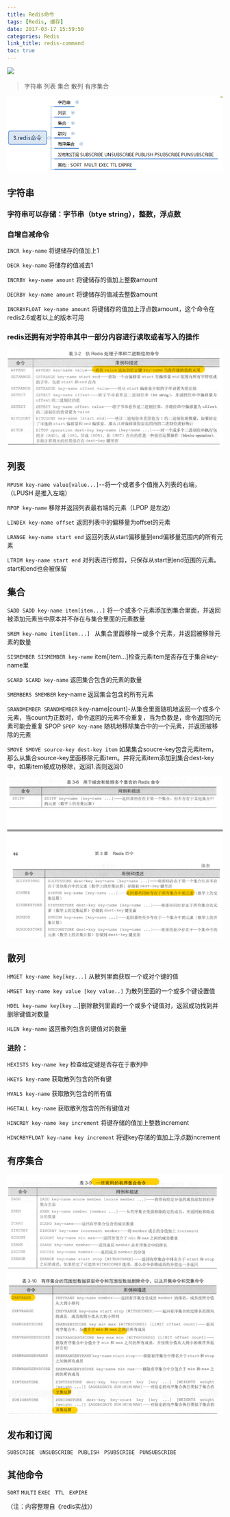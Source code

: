 ```yaml
---
title: Redis命令
tags: [Redis, 缓存]
date: 2017-03-17 15:59:50
categories: Redis
link_title: redis-command
toc: true
---
```

![](http://onxkn9cbz.bkt.clouddn.com/redis.png)


>字符串 列表 集合 散列 有序集合


<!-- more -->

![01](redis-command/00.png)

## 字符串
### 字符串可以存储：字节串（btye string），整数，浮点数

### 自增自减命令
`INCR key-name` 将键储存的值加上1 

`DECR key-name` 将储存的值减去1 

`INCRBY key-name amount`          将键储存的值加上整数amount 

`DECRBY key-name amount`               将键储存的值减去整数amount         

`INCRBYFLOAT key-name amount` 将键储存的值加上浮点数amount，这个命令在redis2.6或者以上的版本可用

### redis还拥有对字符串其中一部分内容进行读取或者写入的操作
![01](redis-command/01.png)
 
## 列表
`RPUSH key-name value[value...]`--将一个或者多个值推入列表的右端，（LPUSH 是推入左端） 

`RPOP key-name` 移除并返回列表最右端的元素（LPOP 是左边） 

`LINDEX key-name offset` 返回列表中的偏移量为offset的元素

`LRANGE key-name start end` 返回列表从start偏移量到end偏移量范围内的所有元素

`LTRIM key-name start end` 对列表进行修剪，只保存从start到end范围的元素。start和end也会被保留

## 集合
`SADD SADD key-name item[item...]` 将一个或多个元素添加到集合里面，并返回被添加元素当中原本并不存在与集合里面的元素数量  

`SREM key-name item[item...] ` 从集合里面移除一或多个元素，并返回被移除元素的数量 

`SISMEMBER SISMEMBER key-name` item[item...]检查元素item是否存在于集合key-name里  

`SCARD SCARD key-name` 返回集合包含的元素的数量 

`SMEMBERS SMEMBER` 
key-name 返回集合包含的所有元素 

`SRANDMEMBER SRANDMEMBER` key-name[count]-从集合里面随机地返回一个或多个元素，当count为正数时，命令返回的元素不会重复，当为负数是，命令返回的元素可能会重复 SPOP 
`SPOP key-name` 随机地移除集合中的一个元素，并返回被移除的元素 

`SMOVE SMOVE source-key dest-key item` 如果集合soucre-key包含元素item，那么从集合source-key里面移除元素item。并将元素item添加到集合dest-key中，如果item被成功移除，返回1.否则返回0

![02](redis-command/02.png)

## 散列
`HMGET key-name key[key...]` 从散列里面获取一个或对个键的值 

`HMSET key-name key value [key value..]` 为散列里面的一个或多个键设置值 

`HDEL key-name key[key` ...]删除散列里面的一个或多个键值对，返回成功找到并删除键值对数量 

`HLEN key-name` 
返回散列包含的键值对的数量  

### 进阶：
`HEXISTS key-name key` 检查给定键是否存在于散列中 

`HKEYS key-name` 
获取散列包含的所有键 

`HVALS key-name`
获取散列包含的所有值 

`HGETALL key-name` 
获取散列包含的所有键值对 

`HINCRBY key-name key increment` 将键存储的值加上整数increment 

`HINCRBYFLOAT key-name key increment` 将键key存储的值加上浮点数increment

## 有序集合
![03](redis-command/03.png)
![04](redis-command/04.png)

## 发布和订阅
`SUBSCRIBE `
`UNSUBSCRIBE `
`PUBLISH `
`PSUBSCRIBE `
`PUNSUBSCRIBE`

## 其他命令
`SORT`
`MULTI`
`EXEC `
`TTL `
`EXPIRE`

（注：内容整理自《redis实战》）